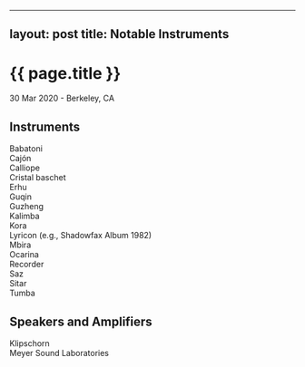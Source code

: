  ---
layout: post
title: Notable Instruments
---

{{ page.title }}
================

<p class="meta">30 Mar 2020 - Berkeley, CA</p>

## Instruments
Babatoni  
Cajón  
Calliope  
Cristal baschet  
Erhu  
Guqin  
Guzheng  
Kalimba  
Kora  
Lyricon (e.g., Shadowfax Album 1982)  
Mbira  
Ocarina  
Recorder  
Saz  
Sitar  
Tumba

## Speakers and Amplifiers
Klipschorn  
Meyer Sound Laboratories